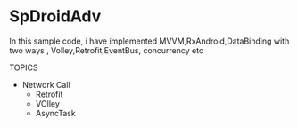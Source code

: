 # SpDroidAdv
In this sample code, i have implemented MVVM,RxAndroid,DataBinding with two ways , Volley,Retrofit,EventBus, concurrency etc


TOPICS
* Network Call
    * Retrofit
    * VOlley
    * AsyncTask
   
 
